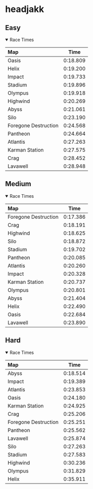 # headjakk
## Easy
<details open>
<summary>Race Times</summary>

| Map      | Time  |
| :------------- | :-----: |
| Oasis              | 0:18.809 |
| Helix              | 0:19.200 |
| Impact              | 0:19.733 |
| Stadium              | 0:19.896 |
| Olympus              | 0:19.918 |
| Highwind              | 0:20.269 |
| Abyss              | 0:21.061 |
| Silo              | 0:23.190 |
| Foregone Destruction              | 0:24.568 |
| Pantheon              | 0:24.664 |
| Atlantis              | 0:27.263 |
| Karman Station              | 0:27.575 |
| Crag              | 0:28.452 |
| Lavawell              | 0:28.948 |

</details>

## Medium
<details open>
<summary>Race Times</summary>

| Map      | Time  |
| :------------- | :-----: |
| Foregone Destruction              | 0:17.386 |
| Crag              | 0:18.191 |
| Highwind              | 0:18.625 |
| Silo              | 0:18.872 |
| Stadium              | 0:19.702 |
| Pantheon              | 0:20.085 |
| Atlantis              | 0:20.260 |
| Impact              | 0:20.328 |
| Karman Station              | 0:20.737 |
| Olympus              | 0:20.801 |
| Abyss              | 0:21.404 |
| Helix              | 0:22.490 |
| Oasis              | 0:22.684 |
| Lavawell              | 0:23.890 |

</details>

## Hard
<details open>
<summary>Race Times</summary>

| Map      | Time  |
| :------------- | :-----: |
| Abyss              | 0:18.514 |
| Impact              | 0:19.389 |
| Atlantis              | 0:23.853 |
| Oasis              | 0:24.180 |
| Karman Station              | 0:24.925 |
| Crag              | 0:25.206 |
| Foregone Destruction              | 0:25.251 |
| Pantheon              | 0:25.562 |
| Lavawell              | 0:25.874 |
| Silo              | 0:27.263 |
| Stadium              | 0:27.583 |
| Highwind              | 0:30.236 |
| Olympus              | 0:31.829 |
| Helix              | 0:35.911 |

</details>
